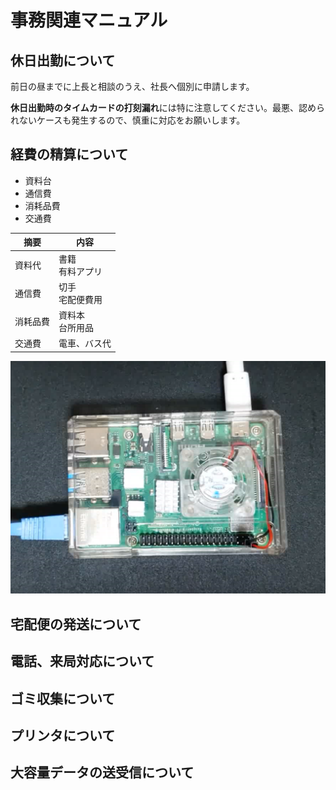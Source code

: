 # 事務関連マニュアル
## 休日出勤について
前日の昼までに上長と相談のうえ、社長へ個別に申請します。

**休日出勤時のタイムカードの打刻漏れ**には特に注意してください。最悪、認められないケースも発生するので、慎重に対応をお願いします。
## 経費の精算について
- 資料台
- 通信費
- 消耗品費
- 交通費

|摘要 |内容
|--|--
|資料代   |書籍<BR>有料アプリ
|通信費   |切手<BR>宅配便費用
|消耗品費 |資料本<BR>台所用品
|交通費 |電車、バス代|

![切手代](img/1.png)

## 宅配便の発送について 
## 電話、来局対応について 
## ゴミ収集について 
## プリンタについて
## 大容量データの送受信について

